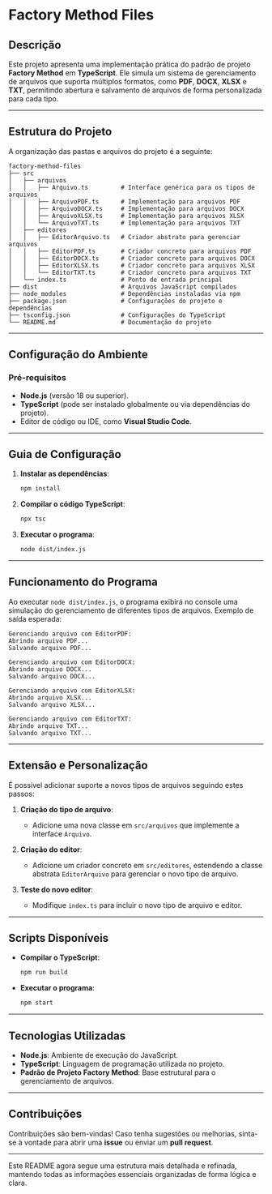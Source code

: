 # Factory Method Files

## Descrição

Este projeto apresenta uma implementação prática do padrão de projeto **Factory Method** em **TypeScript**. Ele simula um sistema de gerenciamento de arquivos que suporta múltiplos formatos, como **PDF**, **DOCX**, **XLSX** e **TXT**, permitindo abertura e salvamento de arquivos de forma personalizada para cada tipo.

---

## Estrutura do Projeto

A organização das pastas e arquivos do projeto é a seguinte:

```
factory-method-files
├── src
│   ├── arquivos
│   │   ├── Arquivo.ts         # Interface genérica para os tipos de arquivos
│   │   ├── ArquivoPDF.ts      # Implementação para arquivos PDF
│   │   ├── ArquivoDOCX.ts     # Implementação para arquivos DOCX
│   │   ├── ArquivoXLSX.ts     # Implementação para arquivos XLSX
│   │   └── ArquivoTXT.ts      # Implementação para arquivos TXT
│   ├── editores
│   │   ├── EditorArquivo.ts   # Criador abstrato para gerenciar arquivos
│   │   ├── EditorPDF.ts       # Criador concreto para arquivos PDF
│   │   ├── EditorDOCX.ts      # Criador concreto para arquivos DOCX
│   │   ├── EditorXLSX.ts      # Criador concreto para arquivos XLSX
│   │   └── EditorTXT.ts       # Criador concreto para arquivos TXT
│   └── index.ts               # Ponto de entrada principal
├── dist                       # Arquivos JavaScript compilados
├── node_modules               # Dependências instaladas via npm
├── package.json               # Configurações do projeto e dependências
├── tsconfig.json              # Configurações do TypeScript
└── README.md                  # Documentação do projeto
```

---

## Configuração do Ambiente

### Pré-requisitos

- **Node.js** (versão 18 ou superior).
- **TypeScript** (pode ser instalado globalmente ou via dependências do projeto).
- Editor de código ou IDE, como **Visual Studio Code**.

---

## Guia de Configuração

1. **Instalar as dependências**:
   ```bash
   npm install
   ```

2. **Compilar o código TypeScript**:
   ```bash
   npx tsc
   ```

3. **Executar o programa**:
   ```bash
   node dist/index.js
   ```

---

## Funcionamento do Programa

Ao executar `node dist/index.js`, o programa exibirá no console uma simulação do gerenciamento de diferentes tipos de arquivos. Exemplo de saída esperada:

```
Gerenciando arquivo com EditorPDF:
Abrindo arquivo PDF...
Salvando arquivo PDF...

Gerenciando arquivo com EditorDOCX:
Abrindo arquivo DOCX...
Salvando arquivo DOCX...

Gerenciando arquivo com EditorXLSX:
Abrindo arquivo XLSX...
Salvando arquivo XLSX...

Gerenciando arquivo com EditorTXT:
Abrindo arquivo TXT...
Salvando arquivo TXT...
```

---

## Extensão e Personalização

É possível adicionar suporte a novos tipos de arquivos seguindo estes passos:

1. **Criação do tipo de arquivo**:
   - Adicione uma nova classe em `src/arquivos` que implemente a interface `Arquivo`.

2. **Criação do editor**:
   - Adicione um criador concreto em `src/editores`, estendendo a classe abstrata `EditorArquivo` para gerenciar o novo tipo de arquivo.

3. **Teste do novo editor**:
   - Modifique `index.ts` para incluir o novo tipo de arquivo e editor.

---

## Scripts Disponíveis

- **Compilar o TypeScript**:
  ```bash
  npm run build
  ```

- **Executar o programa**:
  ```bash
  npm start
  ```

---

## Tecnologias Utilizadas

- **Node.js**: Ambiente de execução do JavaScript.
- **TypeScript**: Linguagem de programação utilizada no projeto.
- **Padrão de Projeto Factory Method**: Base estrutural para o gerenciamento de arquivos.

---

## Contribuições

Contribuições são bem-vindas! Caso tenha sugestões ou melhorias, sinta-se à vontade para abrir uma **issue** ou enviar um **pull request**.

---

Este README agora segue uma estrutura mais detalhada e refinada, mantendo todas as informações essenciais organizadas de forma lógica e clara.
